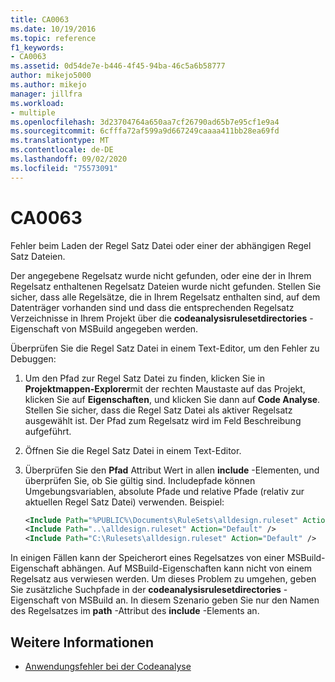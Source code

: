 ```yaml
---
title: CA0063
ms.date: 10/19/2016
ms.topic: reference
f1_keywords:
- CA0063
ms.assetid: 0d54de7e-b446-4f45-94ba-46c5a6b58777
author: mikejo5000
ms.author: mikejo
manager: jillfra
ms.workload:
- multiple
ms.openlocfilehash: 3d23704764a650aa7cf26790ad65b7e95cf1e9a4
ms.sourcegitcommit: 6cfffa72af599a9d667249caaaa411bb28ea69fd
ms.translationtype: MT
ms.contentlocale: de-DE
ms.lasthandoff: 09/02/2020
ms.locfileid: "75573091"
---
```

# <a name="ca0063"></a>CA0063

Fehler beim Laden der Regel Satz Datei oder einer der abhängigen Regel Satz Dateien.

Der angegebene Regelsatz wurde nicht gefunden, oder eine der in Ihrem Regelsatz enthaltenen Regelsatz Dateien wurde nicht gefunden. Stellen Sie sicher, dass alle Regelsätze, die in Ihrem Regelsatz enthalten sind, auf dem Datenträger vorhanden sind und dass die entsprechenden Regelsatz Verzeichnisse in Ihrem Projekt über die **codeanalysisrulesetdirectories** -Eigenschaft von MSBuild angegeben werden.

Überprüfen Sie die Regel Satz Datei in einem Text-Editor, um den Fehler zu Debuggen:

1. Um den Pfad zur Regel Satz Datei zu finden, klicken Sie in **Projektmappen-Explorer**mit der rechten Maustaste auf das Projekt, klicken Sie auf **Eigenschaften**, und klicken Sie dann auf **Code Analyse**. Stellen Sie sicher, dass die Regel Satz Datei als aktiver Regelsatz ausgewählt ist. Der Pfad zum Regelsatz wird im Feld Beschreibung aufgeführt.

2. Öffnen Sie die Regel Satz Datei in einem Text-Editor.

3. Überprüfen Sie den **Pfad** Attribut Wert in allen **include** -Elementen, und überprüfen Sie, ob Sie gültig sind. Includepfade können Umgebungsvariablen, absolute Pfade und relative Pfade (relativ zur aktuellen Regel Satz Datei) verwenden. Beispiel:

   ```xml
   <Include Path="%PUBLIC%\Documents\RuleSets\alldesign.ruleset" Action="Default" />
   <Include Path="..\alldesign.ruleset" Action="Default" />
   <Include Path="C:\Rulesets\alldesign.ruleset" Action="Default" />
   ```

In einigen Fällen kann der Speicherort eines Regelsatzes von einer MSBuild-Eigenschaft abhängen. Auf MSBuild-Eigenschaften kann nicht von einem Regelsatz aus verwiesen werden. Um dieses Problem zu umgehen, geben Sie zusätzliche Suchpfade in der **codeanalysisrulesetdirectories** -Eigenschaft von MSBuild an. In diesem Szenario geben Sie nur den Namen des Regelsatzes im **path** -Attribut des **include** -Elements an.

## <a name="see-also"></a>Weitere Informationen

- [Anwendungsfehler bei der Codeanalyse](../code-quality/code-analysis-application-errors.md)
